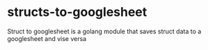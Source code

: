 # structs-to-googlesheet
Struct to googlesheet is a golang module that saves struct data to a googlesheet and vise versa
